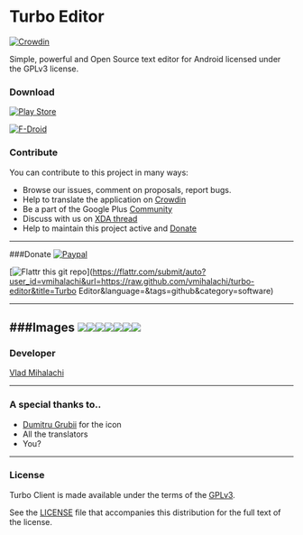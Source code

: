 # Turbo Editor
[![Crowdin](https://d322cqt584bo4o.cloudfront.net/turbo-client/localized.png)](https://crowdin.com/project/turbo-client)

Simple, powerful and Open Source text editor for Android licensed under the GPLv3 license.

### Download
[![Play Store](http://developer.android.com/images/brand/en_generic_rgb_wo_60.png)](http://play.google.com/store/apps/details?id=com.maskyn.fileeditor) 

[![F-Droid](https://lh5.googleusercontent.com/-zezQqsBye0c/VCUpPVjcKEI/AAAAAAAAAIQ/HbcG5f1qMIw/w129-h45-no/getitonfdroid.png)](https://f-droid.org/repository/browse/?fdid=https://f-droid.org/repository/browse/?fdid=com.maskyn.fileeditorpro) 

### Contribute
You can contribute to this project in many ways:
* Browse our issues, comment on proposals, report bugs.
* Help to translate the application on [Crowdin][crowdin] 
* Be a part of the Google Plus [Community][community googleplus]
* Discuss with us on [XDA thread][xda thread]
* Help to maintain this project active and [Donate][donate]

------

###Donate
[![Paypal](https://www.paypalobjects.com/en_US/i/btn/btn_donate_SM.gif)](https://www.paypal.com/cgi-bin/webscr?cmd=_s-xclick&hosted_button_id=26VWS2TSAMUJA) 

[![Flattr this git repo](http://api.flattr.com/button/flattr-badge-large.png)](https://flattr.com/submit/auto?user_id=vmihalachi&url=https://raw.github.com/vmihalachi/turbo-editor&title=Turbo Editor&language=&tags=github&category=software) 

------

###Images
![](https://lh3.googleusercontent.com/-0GHukwGQPW4/VCUpEhKnZCI/AAAAAAAAAH4/cclI70K79_Q/w347-h520-no/PhoneCustom_7.png)![](https://lh3.googleusercontent.com/-OvazluFl_QQ/VCUo9DAje9I/AAAAAAAAAHQ/i7n1uCpU1hE/w347-h520-no/PhoneCustom_1.png)![](https://lh4.googleusercontent.com/-zh4CYdQPecg/VCUpD3QXpAI/AAAAAAAAAHw/ulL5-V0iJUw/w347-h520-no/PhoneCustom_6.png)![](https://lh4.googleusercontent.com/-LT3k4z9JHo8/VCUo_0jnZRI/AAAAAAAAAHg/Npk9UlkXIV8/w347-h520-no/PhoneCustom_4.png)![](https://lh3.googleusercontent.com/-YgfyiQJtW3Y/VCUo9uk5dtI/AAAAAAAAAHU/oSfui2GAS88/w347-h520-no/PhoneCustom_2.png)![](https://lh5.googleusercontent.com/-hXvsf-WYvBs/VCUo9sYfR-I/AAAAAAAAAHY/TTfAgiV_7ko/w347-h520-no/PhoneCustom_3.png)![](https://lh6.googleusercontent.com/-Qib82pK6mZU/VCUpAgYmUdI/AAAAAAAAAHo/zoPVmwcatbQ/w347-h520-no/PhoneCustom_5.png)
------

### Developer
[Vlad Mihalachi][developer site] 

------

### A special thanks to..
* [Dumitru Grubii][contributor dumitru grubii] for the icon
* All the translators
* You?

------

### License
Turbo Client is made available under the terms of the [GPLv3][gplv3].

See the [LICENSE][license] file that accompanies this distribution for the full text of the license.

[gplv3]: http://www.gnu.org/licenses/gpl.html
[license]: https://github.com/vmihalachi/turbo-editor/LICENSE
[donate]: https://github.com/vmihalachi/turbo-editor#donate
[donate paypal]: https://www.paypal.com/cgi-bin/webscr?cmd=_s-xclick&hosted_button_id=PUQXSX6MTXHZ2
[xda thread]: http://forum.xda-developers.com/android/apps-games/app-turbo-editor-text-editor-t2832016
[community googleplus]: https://plus.google.com/u/0/communities/111974095419108178946
[crowdin]: https://crowdin.net/project/turbo-client
[developer site]: http://vmihalachi.com/
[crowdin]: https://crowdin.net/project/turbo-client
[contributor dumitru grubii]: https://twitter.com/DumitruGrubii
[project issues]: https://github.com/vmihalachi/turbo-editor/issues
[project wiki]: https://github.com/vmihalachi/turbo-editor/wiki
